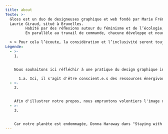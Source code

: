 ```yaml
---
title: about
Texte: >-
  Gloss est un duo de designeuses graphique et web fondé par Marie Frénois  et
  Laurie Giraud, situé à Bruxelles. 
         Habité par des réﬂexions autour du féminisme et de l’écologie, Gloss travaille à un empathic graphic design<span class="color">(1)</span> et fabrique des objets-contenants prenant la forme de médias imprimés comme numériques  ;  identités visuelles, éditions, afﬁches, sites web… Gloss fait groupe en rassemblant différentes habilités, compétences et outils aﬁn de répondre au mieux aux attentes de chaque projet. 
         En parallèle au travail de commande, chacune développe et nourrit une activité singulière: chercheuse, artiste, collectionneuse, cueilleuse comme autant de façons de vivre ensemble au monde, d’entrer en réaction(3) et d’appréhender notre époque. 

  > > Pour cela l’écoute, la considération et l’inclusivité seront toujours reines dans une tentative de connexion complice avec notre environnement proche.
Légende:
  - >-
    1.


    Nous souhaitons ici réfléchir à une pratique du design graphique inclusive, interrogeant les pouvoirs de domination et les discriminations systémiques en place, pour tenter de "rendre les histoires faibles plus fortes et les histoires fortes plus faibles", comme le déclare Donna Haraway dans "Story Telling for Earthy Survival" (Terranova, F. (2016) Donna Haraway : Story Telling for Earthly Survival (43:20 - 43:23 mm). Spectre Productions, Atelier Graphoui). Il s'agit ici de prendre soin du monde; humain-x-e, non-humain-x-es, animaux, insectes, minéraux ou phénomènes climatiques… et réfléchir à une pratique du design graphique soucieuse (attentive) et en réaction. Penser un site web de façon plus écologique dans sa structure et son contenu(1.a.), créer des glyphes inclusives, (être/entrer en) médiation et (en) contact intime avec notre environnement local sont tant de tentatives pour construire un monde plus optimiste et joyeux.

      1.a. Ici, il s'agit d'être conscient.e.s des ressources énergivores qu'utilise le numérique, en commençant par repenser outils, structures et contenus comme une tentative de réponse à une question simple mais radicale : qu’est-ce qui est nécessaire, essentiel et qu’est-ce qui peut être sacrifié ?
  - >-
    2.


    Afin d'illustrer notre propos, nous empruntons volontiers l'image du contenant amenée par l'autrice féministe Ursula K. Le Guin dans la "théorie de la fiction panier" (Le Guin, U. K., ( traduction ) Bonheur, J., (2018). La théorie de la fiction-panier. ( p. 1—4 ). Le Partage. [http://partage-le.com/2018/01/8645](https://www.partage-le.com/2018/01/8645) (deadLINK) ). Dans cet essai, Le Guin revient sur une certaine origine de l'humanité en proposant un autre point de vue que celui qui nous a toujours été raconté. Elle choisit d'envisager le contenant; le panier, le filet, le tissus, le bol… comme premier objet culturel, en place de l'objet pointu et tranchant - l'épée, le couteau - qui sert à conquérir par la violence, à créer des récits héroïques. «Le premier équipement culturel a probablement été un récipient.». Ce glissement nous permet de nous questionner sur ce qui nous rend humain-x-e et considérer les mythes et histoires qui fondent notre humanité. Le panier sert alors de métaphore pour envisager des narrations qui embrassent le multiple et qui mettent en place de nouveaux mode d'attention. "Fabriquer des objets-contenants" est pour nous une manière d'habiter cette philosophie, en prenant en compte le but même du design graphique : produire des formes qui portent un contenu tout en étant attentif·ve·s aux pouvoirs de ces dispositifs.
  - >-
    3. 


    Car notre planète est endommagée, Donna Haraway dans "Staying with the trouble" (Haraway, D., Staying with the Trouble: Making Kin in the Chthulucene. (2016). Duke University Press Books.) nous invite à prendre en compte cet état et à habiter la Terre avec une faculté de réponse et de réaction (Ce qu'elle nomme response-ability). Ne pas fermer les yeux sur nos problématiques actuelles, mais vivre avec, penser et agir sur celles-ci. Une position complexe de laquelle émerge une faculté créatrice. Semer et susciter le trouble pour qu’adviennent des réponses nouvelles, différentes et puissantes : et aussi pour nous rendre tout simplement capables de réponse, ici et maintenant, alors même que cette capacité est mise à mal: il est temps de chercher à construire des réparations partielles.
---
```

